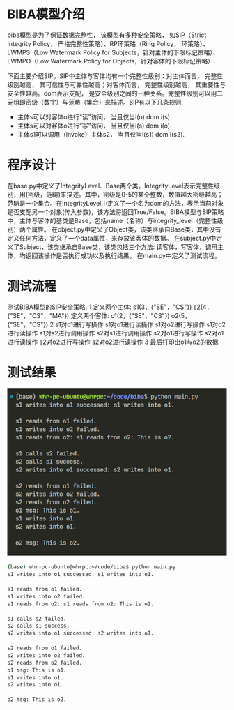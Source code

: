# BIBA模型介绍
biba模型是为了保证数据完整性， 该模型有多种安全策略， 如SIP（Strict Integrity Policy， 严格完整性策略）、RP环策略（Ring Policy， 环策略）、LWMPS（Low Watermark Policy for Subjects，针对主体的下限标记策略）、LWMPO（Low Watermark Policy for Objects，针对客体的下限标记策略）.

下面主要介绍SIP。SIP中主体与客体均有一个完整性级别：对主体而言， 完整性级别越高， 其可信性与可靠性越高；对客体而言， 完整性级别越高， 其重要性与安全性越高。dom表示支配， 是安全级别之间的一种关系。完整性级别可以用二元组即密级（数字）与范畴（集合）来描述。SIP有以下几条规则:

- 主体s可以对客体o进行“读”访问， 当且仅当i(o) dom i(s).
- 主体s可以对客体o进行“写”访问， 当且仅当i(s) dom i(o).
- 主体s1可以调用（invoke）主体s2， 当且仅当i(s1) dom i(s2).

# 程序设计
在base.py中定义了IntegrityLevel、Base两个类。IntegrityLevel表示完整性级别，用(密级，范畴)来描述。其中，密级是0-5的某个整数，数值越大密级越高；范畴是一个集合。在IntegrityLevel中定义了一个名为dom的方法，表示当前对象是否支配另一个对象(传入参数)，该方法将返回True/False。BIBA模型与SIP策略中，主体与客体的基类是Base，包括name（名称）与integrity_level（完整性级别）两个属性。
在object.py中定义了Object类，该类继承自Base类，其中没有定义任何方法，定义了一个data属性，来存放该客体的数据。
在subject.py中定义了Subject，该类继承自Base类，该类包括三个方法: 读客体，写客体，调用主体，均返回该操作是否执行成功以及执行结果。
在main.py中定义了测试流程。

# 测试流程
测试BIBA模型的SIP安全策略.
1   定义两个主体: s1(3，{"SE"，"CS"}) s2(4，{"SE"，"CS"，"MA"})
	定义两个客体: o1(2，{"SE"，"CS"}) o2(5，{"SE"，"CS"})
2   s1对o1进行写操作
	s1对o1进行读操作
	s1对o2进行写操作
	s1对o2进行读操作
	s1对s2进行调用操作
	s2对s1进行调用操作
	s2对o1进行写操作
	s2对o1进行读操作
	s2对o2进行写操作
	s2对o2进行读操作
3   最后打印出o1与o2的数据

# 测试结果
![image.png](https://raw.githubusercontent.com/whr819987540/pic/main/20231025163716.png)

```bash
(base) whr-pc-ubuntu@whrpc:~/code/biba$ python main.py 
s1 writes into o1 successed: s1 writes into o1.

s1 reads from o1 failed.
s1 writes into o2 failed.
s1 reads from o2: s1 reads from o2: This is o2.

s1 calls s2 failed.
s2 calls s1 success.
s2 writes into o1 successed: s2 writes into o1.

s2 reads from o1 failed.
s2 writes into o2 failed.
s2 reads from o2 failed.
o1 msg: This is o1.
s1 writes into o1.
s2 writes into o1.

o2 msg: This is o2.
```